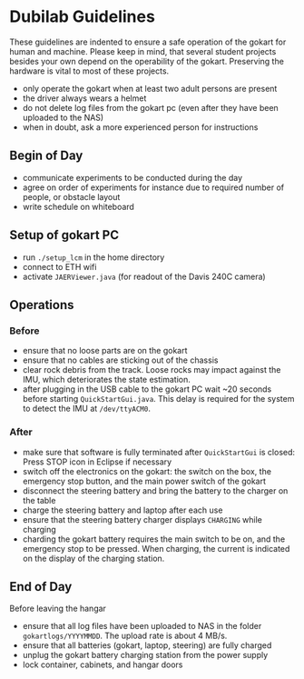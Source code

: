 # Dubilab Guidelines

These guidelines are indented to ensure a safe operation of the gokart for human and machine. Please keep in mind, that several student projects besides your own depend on the operability of the gokart. Preserving the hardware is vital to most of these projects.

* only operate the gokart when at least two adult persons are present
* the driver always wears a helmet
* do not delete log files from the gokart pc (even after they have been uploaded to the NAS)
* when in doubt, ask a more experienced person for instructions

## Begin of Day

* communicate experiments to be conducted during the day
* agree on order of experiments for instance due to required number of people, or obstacle layout
* write schedule on whiteboard

## Setup of gokart PC

* run `./setup_lcm` in the home directory
* connect to ETH wifi
* activate `JAERViewer.java` (for readout of the Davis 240C camera)

## Operations

### Before

* ensure that no loose parts are on the gokart
* ensure that no cables are sticking out of the chassis
* clear rock debris from the track. Loose rocks may impact against the IMU, which deteriorates the state estimation.
* after plugging in the USB cable to the gokart PC wait ~20 seconds before starting `QuickStartGui.java`. This delay is required for the system to detect the IMU at `/dev/ttyACM0`.

### After

* make sure that software is fully terminated after `QuickStartGui` is closed: Press STOP icon in Eclipse if necessary
* switch off the electronics on the gokart: the switch on the box, the emergency stop button, and the main power switch of the gokart
* disconnect the steering battery and bring the battery to the charger on the table
* charge the steering battery and laptop after each use
* ensure that the steering battery charger displays `CHARGING` while charging
* charding the gokart battery requires the main switch to be on, and the emergency stop to be pressed. When charging, the current is indicated on the display of the charging station.

## End of Day

Before leaving the hangar

* ensure that all log files have been uploaded to NAS in the folder `gokartlogs/YYYYMMDD`. The upload rate is about 4 MB/s.
* ensure that all batteries (gokart, laptop, steering) are fully charged
* unplug the gokart battery charging station from the power supply
* lock container, cabinets, and hangar doors
